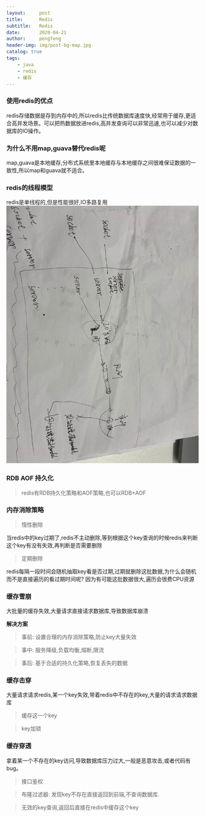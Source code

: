 ```yaml
---
layout:     post
title:      Redis
subtitle:   Redis
date:       2020-04-21
author:     pengfeng
header-img: img/post-bg-map.jpg
catalog: true
tags:
    - java
    - redis
    - 缓存
---
```


### 使用redis的优点
redis存储数据是存到内存中的,所以redis比传统数据库速度快,经常用于缓存,更适合高并发场景。可以把热数据放进redis,高并发查询可以非常迅速,也可以减少对数据库的IO操作。

### 为什么不用map,guava替代redis呢
map,guava是本地缓存,分布式系统里本地缓存与本地缓存之间很难保证数据的一致性,所以map和guava就不适合。

### redis的线程模型
redis是单线程的,但是性能很好,IO多路复用
![](/img/1631587438058_.pic.jpg)

### RDB AOF 持久化

> redis有RDB持久化策略和AOF策略,也可以RDB+AOF


### 内存消除策略

> 惰性删除

当redis中的key过期了,redis不主动删除,等到根据这个key查询的时候redis来判断这个key有没有失效,再判断是否需要删除

> 定期删除

redis每隔一段时间会随机抽取key看是否过期,过期就删除这批数据,为什么会随机而不是直接遍历的看过期时间呢? 因为有可能这批数据很大,遍历会很费CPU资源

### 缓存雪崩

大批量的缓存失效,大量请求直接请求数据库,导致数据库崩溃

**解决方案**

> 事前: 设置合理的内存消除策略,防止key大量失效

> 事中: 服务降级,负载均衡,熔断,限流

> 事后: 基于合适的持久化策略,恢复丢失的数据



### 缓存击穿

大量请求请求redis,某一个key失效,带着redis中不存在的key,大量的请求请求数据库

> 缓存这一个key

> key加锁

### 缓存穿透

拿着某一个不存在的key访问,导致数据库压力过大,一般是恶意攻击,或者代码有bug。

> 接口鉴权

> 布隆过滤器: 发现key不存在直接返回到前端,不查询数据库.

> 无效的key查询,返回后直接在redis中缓存这个key




